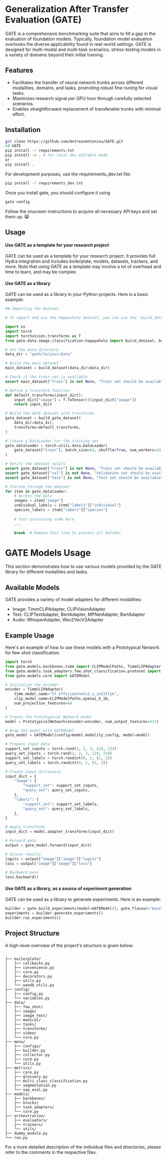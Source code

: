 # Generalization After Transfer Evaluation (GATE)

GATE is a comprehensive benchmarking suite that aims to fill a gap in the evaluation of foundation models. Typically, foundation model evaluation overlooks the diverse applicability found in real-world settings. GATE is designed for multi-modal and multi-task scenarios, stress-testing models in a variety of domains beyond their initial training.

## Features

- Facilitates the transfer of neural network trunks across different modalities, domains, and tasks, promoting robust fine-tuning for visual tasks.
- Maximizes research signal per GPU hour through carefully selected scenarios.
- Enables straightforward replacement of transferable trunks with minimal effort.

## Installation

```bash
git clone https://github.com/AntreasAntoniou/GATE.git
cd GATE
pip install -r requirements.txt
pip install -e . # for local dev editable mode
or 
pip install .
```

For development purposes, use the requirements_dev.txt file:

```bash
pip install -r requirements_dev.txt
```

Once you install gate, you should configure it using

```bash
gate config
```

Follow the onscreen instructions to acquire all necessary API keys and set them up. 😸

## Usage

#### Use GATE as a template for your research project

GATE can be used as a template for your research project. It provides full Hydra integration and includes boilerplate, models, datasets, trackers, and more. Note that using GATE as a template may involve a lot of overhead and time to learn, and may be complex.

#### Use GATE as a library

GATE can be used as a library in your Python projects. Here is a basic example:

```python
## Importing the Dataset

# To import and use the Happywhale dataset, you can use the `build_dataset` and `build_gate_dataset` functions from the GATE library. Here's how to do it:

import os
import torch
import torchvision.transforms as T
from gate.data.image.classification.happywhale import build_dataset, build_gate_dataset

# Set the data directory
data_dir = "path/to/your/data"

# Build the main dataset
main_dataset = build_dataset(data_dir=data_dir)

# Check if the train set is available
assert main_dataset["train"] is not None, "Train set should be available"

# Define a transform function
def default_transforms(input_dict):
    input_dict["image"] = T.ToTensor()(input_dict["image"])
    return input_dict

# Build the GATE dataset with transforms
gate_dataset = build_gate_dataset(
    data_dir=data_dir,
    transforms=default_transforms,
)

# Create a DataLoader for the training set
gate_dataloader = torch.utils.data.DataLoader(
    gate_dataset["train"], batch_size=64, shuffle=True, num_workers=24
)

# Verify the dataset splits
assert gate_dataset["train"] is not None, "Train set should be available"
assert gate_dataset["val"] is not None, "Validation set should be available"
assert gate_dataset["test"] is not None, "Test set should be available"

# Iterate through the dataset
for item in gate_dataloader:
    # Access the data
    images = item["image"]
    individual_labels = item["labels"]["individual"]
    species_labels = item["labels"]["species"]
    
    # Your processing code here
    ...

    break  # Remove this line to process all batches
```


# GATE Models Usage

This section demonstrates how to use various models provided by the GATE library for different modalities and tasks.

## Available Models

GATE provides a variety of model adapters for different modalities:

- Image: TimmCLIPAdapter, CLIPVisionAdapter
- Text: CLIPTextAdapter, BertAdapter, MPNetAdapter, BartAdapter
- Audio: WhisperAdapter, Wav2VecV2Adapter

## Example Usage

Here's an example of how to use these models with a Prototypical Network for few-shot classification:

```python
import torch
from gate.models.backbones.timm import CLIPModelPaths, TimmCLIPAdapter
from gate.models.task_adapters.few_shot_classification.protonet import PrototypicalNetwork
from gate.models.core import GATEModel

# Initialize the encoder
encoder = TimmCLIPAdapter(
    timm_model_name="tf_efficientnetv2_s_in21ft1k",
    clip_model_name=CLIPModelPaths.openai_b_16,
    num_projection_features=64
)

# Create the Prototypical Network model
model = PrototypicalNetwork(encoder=encoder, num_output_features=512)

# Wrap the model with GATEModel
gate_model = GATEModel(config=model.modality_config, model=model)

# Prepare input data
support_set_inputs = torch.rand(2, 2, 3, 224, 224)
query_set_inputs = torch.rand(2, 2, 3, 224, 224)
support_set_labels = torch.randint(0, 2, (2, 2))
query_set_labels = torch.randint(0, 2, (2, 2))

# Create input dictionary
input_dict = {
    "image": {
        "support_set": support_set_inputs,
        "query_set": query_set_inputs,
    },
    "labels": {
        "support_set": support_set_labels,
        "query_set": query_set_labels,
    },
}

# Apply transforms
input_dict = model.adapter_transforms(input_dict)

# Forward pass
output = gate_model.forward(input_dict)

# Access results
logits = output["image"]["image"]["logits"]
loss = output["image"]["image"]["loss"]

# Backward pass
loss.backward()
```

#### Use GATE as a library, as a source of experiment generation

GATE can be used as a library to generate experiments. Here is an example:

```python
builder = gate.build_experiments(model=GATEModel(), gate_flavour="base")
experiments = builder.generate_experiments()
builder.run_experiments()
```

## Project Structure

A high-level overview of the project's structure is given below:

```
.
├── boilerplate/
│   ├── callbacks.py
│   ├── convenience.py
│   ├── core.py
│   ├── decorators.py
│   ├── utils.py
│   └── wandb_utils.py
├── config/
│   ├── config.py
│   └── variables.py
├── data/
│   ├── few_shot/
│   ├── image/
│   ├── image_text/
│   ├── medical/
│   ├── tasks/
│   ├── transforms/
│   ├── video/
│   └── core.py
├── menu/
│   ├── configs/
│   ├── builder.py
│   ├── collector.py
│   ├── core.py
│   └── utils.py
├── metrics/
│   ├── core.py
│   ├── glossary.py
│   ├── multi_class_classification.py
│   ├── segmentation.py
│   └── vqa_eval.py
├── models/
│   ├── backbones/
│   ├── blocks/
│   ├── task_adapters/
│   └── core.py
├── orchestration/
│   ├── evaluators/
│   ├── trainers/
│   └── utils/
├── dummy_module.py
└── run.py
```

For a more detailed description of the individual files and directories, please refer to the comments in the respective files.
